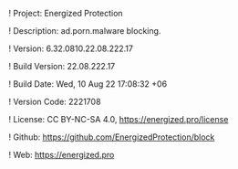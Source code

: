 ! Project: Energized Protection

! Description: ad.porn.malware blocking.

! Version: 6.32.0810.22.08.222.17

! Build Version: 22.08.222.17

! Build Date: Wed, 10 Aug 22 17:08:32 +06

! Version Code: 2221708

! License: CC BY-NC-SA 4.0, https://energized.pro/license

! Github: https://github.com/EnergizedProtection/block

! Web: https://energized.pro
